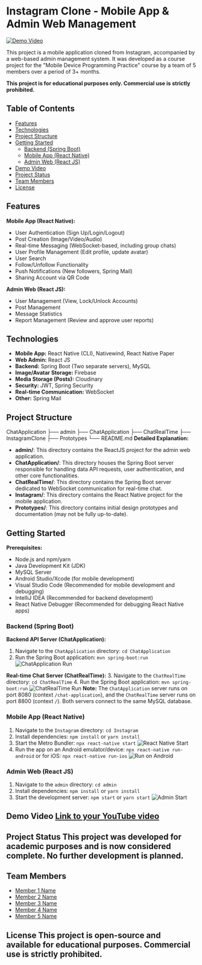 
# Instagram Clone - Mobile App & Admin Web Management

[![Demo Video](link_to_your_youtube_video)](link_to_your_youtube_video)

This project is a mobile application cloned from Instagram, accompanied by a web-based admin management system. It was developed as a course project for the "Mobile Device Programming Practice" course by a team of 5 members over a period of 3+ months.

**This project is for educational purposes only. Commercial use is strictly prohibited.**

## Table of Contents

- [Features](#features)
- [Technologies](#technologies)
- [Project Structure](#project-structure)
- [Getting Started](#getting-started)
  - [Backend (Spring Boot)](#backend-spring-boot)
  - [Mobile App (React Native)](#mobile-app-react-native)
  - [Admin Web (React JS)](#admin-web-react-js)
- [Demo Video](#demo-video)
- [Project Status](#project-status)
- [Team Members](#team-members)
- [License](#license)

## Features

**Mobile App (React Native):**

- User Authentication (Sign Up/Login/Logout)
- Post Creation (Image/Video/Audio)
- Real-time Messaging (WebSocket-based, including group chats)
- User Profile Management (Edit profile, update avatar)
- User Search
- Follow/Unfollow Functionality
- Push Notifications (New followers, Spring Mail)
- Sharing Account via QR Code

**Admin Web (React JS):**

- User Management (View, Lock/Unlock Accounts)
- Post Management
- Message Statistics
- Report Management (Review and approve user reports)

## Technologies

- **Mobile App:** React Native (CLI), Nativewind, React Native Paper
- **Web Admin:** React JS
- **Backend:** Spring Boot (Two separate servers), MySQL
- **Image/Avatar Storage:** Firebase
- **Media Storage (Posts):** Cloudinary
- **Security:** JWT, Spring Security
- **Real-time Communication:** WebSocket
- **Other:** Spring Mail

## Project Structure
ChatApplication
├── admin
├── ChatApplication
├── ChatRealTime
├── InstagramClone
├── Prototypes
└── README.md
**Detailed Explanation:** 
- **admin/**: This directory contains the ReactJS project for the admin web application. 
- **ChatApplication/**: This directory houses the Spring Boot server responsible for handling data API requests, user authentication, and other core functionalities. 
- **ChatRealTime/**: This directory contains the Spring Boot server dedicated to WebSocket communication for real-time chat. 
- **Instagram/**: This directory contains the React Native project for the mobile application. 
- **Prototypes/**: This directory contains initial design prototypes and documentation (may not be fully up-to-date). 
## Getting Started 
**Prerequisites:** 
- Node.js and npm/yarn 
- Java Development Kit (JDK) 
- MySQL Server 
- Android Studio/Xcode (for mobile development) 
- Visual Studio Code (Recommended for mobile development and debugging) 
- IntelliJ IDEA (Recommended for backend development) 
- React Native Debugger (Recommended for debugging React Native apps)
### Backend (Spring Boot) 
**Backend API Server (ChatApplication):**
1. Navigate to the `ChatApplication` directory: `cd ChatApplication` 
2. Run the Spring Boot application: `mvn spring-boot:run` ![ChatApplication Run](path/to/chat_application_run_image.png) 

**Real-time Chat Server (ChatRealTime):**
3. Navigate to the `ChatRealTime` directory: `cd ChatRealTime`
4. Run the Spring Boot application: `mvn spring-boot:run` ![ChatRealTime Run](path/to/chat_realtime_run_image.png) 
**Note:** The `ChatApplication` server runs on port 8080 (context `/chat-application`), and the `ChatRealTime` server runs on port 8800 (context `/`). Both servers connect to the same MySQL database. 
### Mobile App (React Native) 
1. Navigate to the `Instagram` directory: `cd Instagram` 
2. Install dependencies: `npm install` or `yarn install` 
3. Start the Metro Bundler: `npx react-native start` ![React Native Start](path/to/react_native_start_image.png) 
4. Run the app on an Android emulator/device: `npx react-native run-android` or for iOS: `npx react-native run-ios` ![Run on Android](path/to/run_android_image.png) 
### Admin Web (React JS) 
1. Navigate to the `admin` directory: `cd admin` 
2. Install dependencies: `npm install` or `yarn install` 
3. Start the development server: `npm start` or `yarn start` ![Admin Start](path/to/admin_start_image.png) 
## Demo Video [Link to your YouTube video](link_to_your_youtube_video) 
## Project Status This project was developed for academic purposes and is now considered complete. No further development is planned. 
## Team Members 
* [Member 1 Name](github_profile_link_1) 
* [Member 2 Name](github_profile_link_2) 
* [Member 3 Name](github_profile_link_3) 
* [Member 4 Name](github_profile_link_4) 
* [Member 5 Name](github_profile_link_5) 
## License This project is open-source and available for educational purposes. Commercial use is strictly prohibited.

